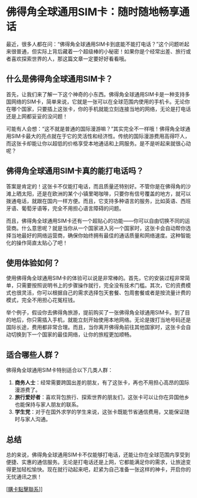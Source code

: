 # 佛得角全球通用SIM卡：随时随地畅享通话

最近，很多人都在问：“佛得角全球通用SIM卡到底能不能打电话？”这个问题听起来很普通，但实际上背后藏着一个超级棒的小秘密！如果你是个经常出差、旅行或者喜欢探索世界的人，那这篇文章一定要好好看看哦。

## 什么是佛得角全球通用SIM卡？

首先，让我们来了解一下这个神奇的小东西。佛得角全球通用SIM卡是一种支持多国网络的SIM卡，简单来说，它就是一张可以在全球范围内使用的手机卡。无论你在哪个国家，只要插上这张卡，你的手机就能立刻连接当地的网络，无论是打电话还是上网都妥妥的没问题！

可能有人会想：“这不就是普通的国际漫游嘛？”其实完全不一样哦！佛得角全球通用SIM卡最大的亮点就在于它的灵活性和经济性。传统的国际漫游费用高得吓人，而这张卡却能让你以超低的价格享受本地通话和上网服务。是不是听起来就很心动呢？

## 佛得角全球通用SIM卡真的能打电话吗？

答案是肯定的！这张卡不仅能打电话，而且质量还特别好。不管你是在佛得角的沙滩上晒太阳，还是在欧洲的某个小镇里喝咖啡，只要你有信号覆盖的地方，就可以拨通电话，就跟在国内一样方便。而且，它支持多种语言的服务，比如英语、西班牙语、葡萄牙语等，完全不用担心语言障碍的问题。

而且，佛得角全球通用SIM卡还有一个超贴心的功能——你可以自由切换不同的运营商。什么意思呢？就是当你从一个国家进入另一个国家时，这张卡会自动帮你选择当地最好的网络运营商，确保你始终拥有最佳的通话质量和网络速度。这种智能化的操作简直太贴心了吧！

## 使用体验如何？

使用佛得角全球通用SIM卡的体验可以说是非常棒的。首先，它的安装过程非常简单，只需要按照说明书上的步骤操作就行，完全没有技术门槛。其次，它的资费模式也很灵活，你可以根据自己的需求选择包天套餐、包周套餐或者是按流量计费的模式，完全不用担心花冤枉钱。

举个例子，假设你去佛得角旅游，提前购买了一张佛得角全球通用SIM卡。到了目的地后，你只需插入手机，就能立刻开始使用本地网络。无论是拨打当地号码还是国际长途，费用都非常合理。而且，当你离开佛得角前往其他国家时，这张卡会自动切换到下一个国家的最佳网络，让你的旅程更加顺畅。

## 适合哪些人群？

佛得角全球通用SIM卡特别适合以下几类人群：

1. **商务人士**：经常需要跨国出差的朋友，有了这张卡，再也不用担心高昂的国际漫游费了。
2. **旅行爱好者**：喜欢背包旅行、探索世界的朋友们，这张卡可以让你在异国他乡也能保持与家人朋友的联系。
3. **学生党**：对于在国外求学的学生来说，这张卡既能节省通信费用，又能保证随时与家人沟通。

## 总结

总的来说，佛得角全球通用SIM卡不仅能够打电话，还能让你在全球范围内享受到便捷、实惠的通信服务。无论是打电话还是上网，它都能满足你的需求，让旅途变得更加轻松愉快。现在就行动起来吧，赶紧为自己准备一张这样的神卡，开启你的无忧通讯之旅！

[[購卡點擊聯系](https://t.me/s/esim1088)]]